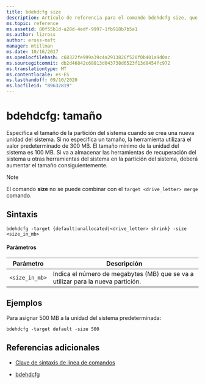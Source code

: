 ```yaml
---
title: bdehdcfg size
description: Artículo de referencia para el comando bdehdcfg size, que especifica el tamaño de la partición del sistema cuando se crea una nueva unidad del sistema.
ms.topic: reference
ms.assetid: 80f55b1d-a28d-4edf-9997-1fb918b7b5a1
ms.author: lizross
author: eross-msft
manager: mtillman
ms.date: 10/16/2017
ms.openlocfilehash: c68322fe999a39c4a2913826f520f0b401a9d0ac
ms.sourcegitcommit: db2d46842c68813d043738d6523f13d8454fc972
ms.translationtype: MT
ms.contentlocale: es-ES
ms.lasthandoff: 09/10/2020
ms.locfileid: "89632819"
---
```

# <a name="bdehdcfg-size"></a>bdehdcfg: tamaño

Especifica el tamaño de la partición del sistema cuando se crea una nueva unidad del sistema. Si no especifica un tamaño, la herramienta utilizará el valor predeterminado de 300 MB. El tamaño mínimo de la unidad del sistema es 100 MB. Si va a almacenar las herramientas de recuperación del sistema u otras herramientas del sistema en la partición del sistema, deberá aumentar el tamaño consiguientemente.

> [!NOTE]
> El comando **size** no se puede combinar con el `target <drive_letter> merge` comando.

## <a name="syntax"></a>Sintaxis

```
bdehdcfg -target {default|unallocated|<drive_letter> shrink} -size <size_in_mb>
```

#### <a name="parameters"></a>Parámetros

| Parámetro | Descripción |
| --------- | ----------- |
| `<size_in_mb>` | Indica el número de megabytes (MB) que se va a utilizar para la nueva partición. |

## <a name="examples"></a>Ejemplos

Para asignar 500 MB a la unidad del sistema predeterminada:

```
bdehdcfg -target default -size 500
```

## <a name="additional-references"></a>Referencias adicionales

- [Clave de sintaxis de línea de comandos](command-line-syntax-key.md)

- [bdehdcfg](bdehdcfg.md)

